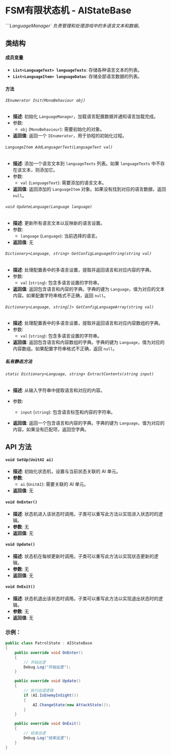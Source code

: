 

# **FSM有限状态机 - AIStateBase**



*```LanguageManager` 负责管理和处理游戏中的多语言文本和数据。*



## 类结构

#### 成员变量

- **`List<LanguageText> languageTexts`**: 存储各种语言文本的列表。
- **`List<LanguageItem> languageDatas`**: 存储全部语言数据的列表。

#### 方法

###### `IEnumerator Init(MonoBehaviour obj)`

- **描述**: 初始化 `LanguageManager`，加载语言配置数据并通知语言加载完成。
- 参数:
  - `obj` (`MonoBehaviour`): 需要初始化的对象。
- **返回值**: 返回一个 `IEnumerator`，用于协程的初始化过程。

###### `LanguageItem AddLanguagerText(LanguageText val)`

- **描述**: 添加一个语言文本到 `languageTexts` 列表。如果 `languageTexts` 中不存在该文本，则添加它。
- 参数:
  - `val` (`LanguageText`): 需要添加的语言文本。
- **返回值**: 返回添加的 `LanguageItem` 对象。如果没有找到对应的语言数据，返回 `null`。

###### `void UpdateLanguage(Language language)`

- **描述**: 更新所有语言文本以反映新的语言设置。
- 参数:
  - `language` (`Language`): 当前选择的语言。
- **返回值**: 无

###### `Dictionary<Language, string> GetConfigLanguageString(string val)`

- **描述**: 处理配置表中的多语言设置，提取并返回语言和对应内容的字典。
- 参数:
  - `val` (`string`): 包含多语言设置的字符串。
- **返回值**: 返回包含语言和内容的字典。字典的键为 `Language`，值为对应的文本内容。如果配置字符串格式不正确，返回 `null`。

###### `Dictionary<Language, string[]> GetConfigLanguageArray(string val)`

- **描述**: 处理配置表中的多语言设置，提取并返回语言和对应内容数组的字典。
- 参数:
  - `val` (`string`): 包含多语言设置的字符串。
- **返回值**: 返回包含语言和内容数组的字典。字典的键为 `Language`，值为对应的内容数组。如果配置字符串格式不正确，返回 `null`。



##### 私有静态方法

###### `static Dictionary<Language, string> ExtractContents(string input)`

- **描述**: 从输入字符串中提取语言和对应的内容。

- 参数:

  - `input` (`string`): 包含语言标签和内容的字符串。

- **返回值**: 返回一个包含语言和内容的字典。字典的键为 `Language`，值为对应的内容。如果没有匹配项，返回空字典。



## API 方法

#### `void SetUp(UnitAI ai)`

- **描述**: 初始化状态机，设置与当前状态关联的 AI 单元。
- **参数**:
  - `ai` (`UnitAI`): 需要关联的 AI 单元。
- **返回值**: 无

#### `void OnEnter()`

- **描述**: 状态机进入该状态时调用。子类可以重写此方法以实现进入状态时的逻辑。
- **参数**: 无
- **返回值**: 无

#### `void Update()`

- **描述**: 状态机在每帧更新时调用。子类可以重写此方法以实现状态更新的逻辑。
- **参数**: 无
- **返回值**: 无

#### `void OnExit()`

- **描述**: 状态机退出该状态时调用。子类可以重写此方法以实现退出状态时的逻辑。
- **参数**: 无
- **返回值**: 无

### 示例：

```c#
public class PatrolState : AIStateBase
{
    public override void OnEnter()
    {
        // 开始巡逻
        Debug.Log("开始巡逻");
    }

    public override void Update()
    {
        // 执行巡逻逻辑
        if (AI.IsEnemyInSight())
        {
            AI.ChangeState(new AttackState());
        }
    }

    public override void OnExit()
    {
        // 结束巡逻
        Debug.Log("结束巡逻");
    }
}
```



